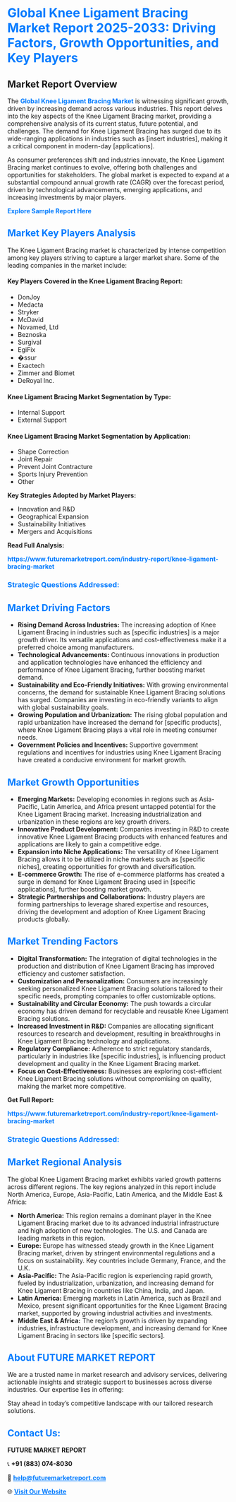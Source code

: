 <h1 style="color: #007BFF;">Global Knee Ligament Bracing Market Report 2025-2033: Driving Factors, Growth Opportunities, and Key Players</h1>

<section id="overview">
<h2>Market Report Overview</h2>
<p>The <a href="https://www.futuremarketreport.com/industry-report/knee-ligament-bracing-market" style="color: #007BFF; text-decoration: none;"><strong>Global Knee Ligament Bracing Market</strong></a> is witnessing significant growth, driven by increasing demand across various industries. This report delves into the key aspects of the Knee Ligament Bracing market, providing a comprehensive analysis of its current status, future potential, and challenges. The demand for Knee Ligament Bracing has surged due to its wide-ranging applications in industries such as [insert industries], making it a critical component in modern-day [applications].</p>
<p>As consumer preferences shift and industries innovate, the Knee Ligament Bracing market continues to evolve, offering both challenges and opportunities for stakeholders. The global market is expected to expand at a substantial compound annual growth rate (CAGR) over the forecast period, driven by technological advancements, emerging applications, and increasing investments by major players.</p>
</section>

<section id="overview">
<p><a href="https://www.futuremarketreport.com/request-sample/reportId=78138" style="color: #007BFF; text-decoration: none;"><strong>Explore Sample Report Here</strong></a></p>
</section>

<section id="key-players">
<h2 style="color: #007BFF;">Market Key Players Analysis</h2>
<p>The Knee Ligament Bracing market is characterized by intense competition among key players striving to capture a larger market share. Some of the leading companies in the market include:</p>
<h4>Key Players Covered in the Knee Ligament Bracing Report:</h4>
<ul><li>DonJoy</li><li>Medacta</li><li>Stryker</li><li>McDavid</li><li>Novamed, Ltd</li><li>Beznoska</li><li>Surgival</li><li>EgiFix</li><li>�ssur</li><li>Exactech</li><li>Zimmer and Biomet</li><li>DeRoyal Inc.</li></ul>
<h4>Knee Ligament Bracing Market Segmentation by Type:</h4>
<ul><li>Internal Support</li><li>External Support</li></ul>

<h4>Knee Ligament Bracing Market Segmentation by Application:</h4>
<ul><li>Shape Correction</li><li>Joint Repair</li><li>Prevent Joint Contracture</li><li>Sports Injury Prevention</li><li>Other</li></ul>
<p><strong>Key Strategies Adopted by Market Players:</strong></p>
<ul>
<li>Innovation and R&D</li>
<li>Geographical Expansion</li>
<li>Sustainability Initiatives</li>
<li>Mergers and Acquisitions</li>
</ul>
</section>

<section>
<p><strong>Read Full Analysis: </strong></p><a href="https://www.futuremarketreport.com/industry-report/knee-ligament-bracing-market" style="color: #007BFF; text-decoration: none;"><strong>https://www.futuremarketreport.com/industry-report/knee-ligament-bracing-market</strong></a>
<h3 style="color: #007BFF;">Strategic Questions Addressed:</h3>
</section>

<section id="driving-factors">
<h2 style="color: #007BFF;">Market Driving Factors</h2>
<ul>
<li><strong>Rising Demand Across Industries:</strong> The increasing adoption of Knee Ligament Bracing in industries such as [specific industries] is a major growth driver. Its versatile applications and cost-effectiveness make it a preferred choice among manufacturers.</li>
<li><strong>Technological Advancements:</strong> Continuous innovations in production and application technologies have enhanced the efficiency and performance of Knee Ligament Bracing, further boosting market demand.</li>
<li><strong>Sustainability and Eco-Friendly Initiatives:</strong> With growing environmental concerns, the demand for sustainable Knee Ligament Bracing solutions has surged. Companies are investing in eco-friendly variants to align with global sustainability goals.</li>
<li><strong>Growing Population and Urbanization:</strong> The rising global population and rapid urbanization have increased the demand for [specific products], where Knee Ligament Bracing plays a vital role in meeting consumer needs.</li>
<li><strong>Government Policies and Incentives:</strong> Supportive government regulations and incentives for industries using Knee Ligament Bracing have created a conducive environment for market growth.</li>
</ul>
</section>

<section id="growth-opportunities">
<h2 style="color: #007BFF;">Market Growth Opportunities</h2>
<ul>
<li><strong>Emerging Markets:</strong> Developing economies in regions such as Asia-Pacific, Latin America, and Africa present untapped potential for the Knee Ligament Bracing market. Increasing industrialization and urbanization in these regions are key growth drivers.</li>
<li><strong>Innovative Product Development:</strong> Companies investing in R&D to create innovative Knee Ligament Bracing products with enhanced features and applications are likely to gain a competitive edge.</li>
<li><strong>Expansion into Niche Applications:</strong> The versatility of Knee Ligament Bracing allows it to be utilized in niche markets such as [specific niches], creating opportunities for growth and diversification.</li>
<li><strong>E-commerce Growth:</strong> The rise of e-commerce platforms has created a surge in demand for Knee Ligament Bracing used in [specific applications], further boosting market growth.</li>
<li><strong>Strategic Partnerships and Collaborations:</strong> Industry players are forming partnerships to leverage shared expertise and resources, driving the development and adoption of Knee Ligament Bracing products globally.</li>
</ul>
</section>

<section id="trending-factors">
<h2 style="color: #007BFF;">Market Trending Factors</h2>
<ul>
<li><strong>Digital Transformation:</strong> The integration of digital technologies in the production and distribution of Knee Ligament Bracing has improved efficiency and customer satisfaction.</li>
<li><strong>Customization and Personalization:</strong> Consumers are increasingly seeking personalized Knee Ligament Bracing solutions tailored to their specific needs, prompting companies to offer customizable options.</li>
<li><strong>Sustainability and Circular Economy:</strong> The push towards a circular economy has driven demand for recyclable and reusable Knee Ligament Bracing solutions.</li>
<li><strong>Increased Investment in R&D:</strong> Companies are allocating significant resources to research and development, resulting in breakthroughs in Knee Ligament Bracing technology and applications.</li>
<li><strong>Regulatory Compliance:</strong> Adherence to strict regulatory standards, particularly in industries like [specific industries], is influencing product development and quality in the Knee Ligament Bracing market.</li>
<li><strong>Focus on Cost-Effectiveness:</strong> Businesses are exploring cost-efficient Knee Ligament Bracing solutions without compromising on quality, making the market more competitive.</li>
</ul>
</section>

<section>
<p><strong>Get Full Report: </strong></p><a href="https://www.futuremarketreport.com/industry-report/knee-ligament-bracing-market" style="color: #007BFF; text-decoration: none;"><strong>https://www.futuremarketreport.com/industry-report/knee-ligament-bracing-market</strong></a>
<h3 style="color: #007BFF;">Strategic Questions Addressed:</h3>
</section>


<section id="regional-analysis">
<h2 style="color: #007BFF;">Market Regional Analysis</h2>
<p>The global Knee Ligament Bracing market exhibits varied growth patterns across different regions. The key regions analyzed in this report include North America, Europe, Asia-Pacific, Latin America, and the Middle East & Africa:</p>
<ul>
<li><strong>North America:</strong> This region remains a dominant player in the Knee Ligament Bracing market due to its advanced industrial infrastructure and high adoption of new technologies. The U.S. and Canada are leading markets in this region.</li>
<li><strong>Europe:</strong> Europe has witnessed steady growth in the Knee Ligament Bracing market, driven by stringent environmental regulations and a focus on sustainability. Key countries include Germany, France, and the U.K.</li>
<li><strong>Asia-Pacific:</strong> The Asia-Pacific region is experiencing rapid growth, fueled by industrialization, urbanization, and increasing demand for Knee Ligament Bracing in countries like China, India, and Japan.</li>
<li><strong>Latin America:</strong> Emerging markets in Latin America, such as Brazil and Mexico, present significant opportunities for the Knee Ligament Bracing market, supported by growing industrial activities and investments.</li>
<li><strong>Middle East & Africa:</strong> The region’s growth is driven by expanding industries, infrastructure development, and increasing demand for Knee Ligament Bracing in sectors like [specific sectors].</li>
</ul>
</section>

<footer>
<h2 style="color: #007BFF;">About FUTURE MARKET REPORT</h2>
<p>We are a trusted name in market research and advisory services, delivering actionable insights and strategic support to businesses across diverse industries. Our expertise lies in offering:</p>

<p>Stay ahead in today’s competitive landscape with our tailored research solutions.</p>

<h2 style="color: #007BFF;">Contact Us:</h2>
<p><strong>FUTURE MARKET REPORT</strong></p>
<p>📞 <strong>+91 (883) 074-8030</strong></p>
<p>📧 <strong><a href="mailto:help@futuremarketreport.com" style="color: #007BFF;">help@futuremarketreport.com</a></strong></p>
<p>🌐 <strong><a href="https://www.futuremarketreport.com/" style="color: #007BFF;">Visit Our Website</a></strong></p>
</footer>